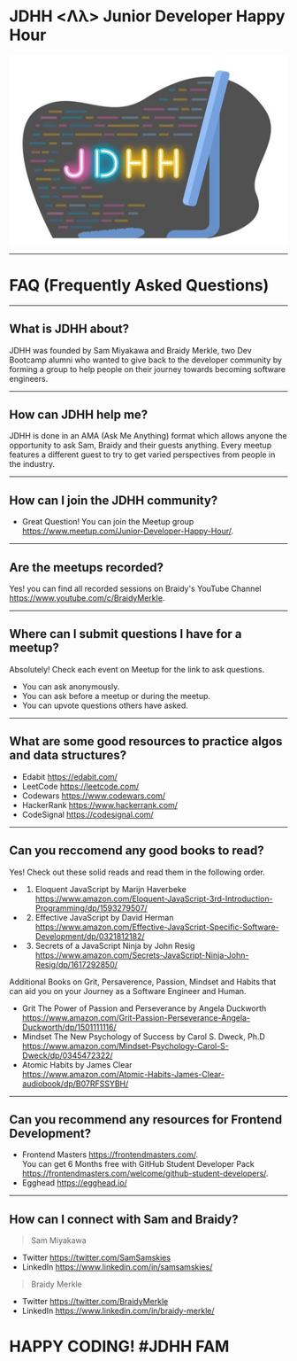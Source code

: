 # JDHH <Λλ> Junior Developer Happy Hour
<img src="assets/jdhh.png" />

---

# FAQ (Frequently Asked Questions)

---

## What is JDHH about?
JDHH was founded by Sam Miyakawa and Braidy Merkle, two Dev Bootcamp alumni who wanted to give back to the developer community by forming a group to help people on their journey towards becoming software engineers.

---

## How can JDHH help me?
JDHH is done in an AMA (Ask Me Anything) format which allows anyone the opportunity to ask Sam, Braidy and their guests anything. Every meetup features a different guest to try to get varied perspectives from people in the industry.

---

## How can I join the JDHH community?
- Great Question! You can join the Meetup group https://www.meetup.com/Junior-Developer-Happy-Hour/.

---

## Are the meetups recorded?
Yes! you can find all recorded sessions on Braidy's YouTube Channel https://www.youtube.com/c/BraidyMerkle.

---

## Where can I submit questions I have for a meetup?

Absolutely! Check each event on Meetup for the link to ask questions.
- You can ask anonymously.
- You can ask before a meetup or during the meetup.
- You can upvote questions others have asked.

---

## What are some good resources to practice algos and data structures?

- Edabit https://edabit.com/
- LeetCode https://leetcode.com/
- Codewars https://www.codewars.com/
- HackerRank https://www.hackerrank.com/
- CodeSignal https://codesignal.com/

---

## Can you reccomend any good books to read?

Yes! Check out these solid reads and read them in the following order.
- 1. Eloquent JavaScript by Marijn Haverbeke <br> https://www.amazon.com/Eloquent-JavaScript-3rd-Introduction-Programming/dp/1593279507/
- 2. Effective JavaScript by David Herman <br> https://www.amazon.com/Effective-JavaScript-Specific-Software-Development/dp/0321812182/
- 3. Secrets of a JavaScript Ninja by John Resig <br> https://www.amazon.com/Secrets-JavaScript-Ninja-John-Resig/dp/1617292850/

Additional Books on Grit, Persaverence, Passion, Mindset and Habits that can aid you on your Journey as a Software Engineer and Human.
- Grit The Power of Passion and Perseverance by Angela Duckworth <br> https://www.amazon.com/Grit-Passion-Perseverance-Angela-Duckworth/dp/1501111116/
- Mindset The New Psychology of Success by Carol S. Dweck, Ph.D <br> https://www.amazon.com/Mindset-Psychology-Carol-S-Dweck/dp/0345472322/
- Atomic Habits by James Clear <br> https://www.amazon.com/Atomic-Habits-James-Clear-audiobook/dp/B07RFSSYBH/

---

## Can you recommend any resources for Frontend Development?
- Frontend Masters https://frontendmasters.com/. <br>
You can get 6 Months free with GitHub Student Developer Pack https://frontendmasters.com/welcome/github-student-developers/.
- Egghead https://egghead.io/

---

## How can I connect with Sam and Braidy?

> Sam Miyakawa
- Twitter https://twitter.com/SamSamskies
- LinkedIn https://www.linkedin.com/in/samsamskies/

> Braidy Merkle
- Twitter https://twitter.com/BraidyMerkle
- LinkedIn https://www.linkedin.com/in/braidy-merkle/


# HAPPY CODING! #JDHH FAM
